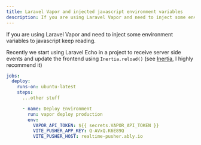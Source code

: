```yaml
---
title: Laravel Vapor and injected javascript environment variables
description: If you are using Laravel Vapor and need to inject some environment variables to javascript keep reading.
---
```


If you are using Laravel Vapor and need to inject some environment variables to
javascript keep reading.
<!--more-->

Recently we start using Laravel Echo in a project to receive server side events and update the frontend using `Inertia.reload()` (see [Inertia](https://inertiajs.com/), I highly recommend it)

```yaml
jobs:
  deploy:
    runs-on: ubuntu-latest
    steps:
      ...other stuff

      - name: Deploy Environment
        run: vapor deploy production
        env:
          VAPOR_API_TOKEN: ${{ secrets.VAPOR_API_TOKEN }}
          VITE_PUSHER_APP_KEY: Q-AVxQ.K6E89Q
          VITE_PUSHER_HOST: realtime-pusher.ably.io
```
